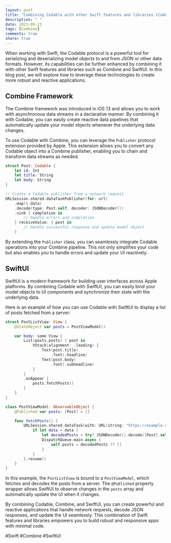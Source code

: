 ```yaml
---
layout: post
title: "Combining Codable with other Swift features and libraries (Combine, SwiftUI, etc.)"
description: " "
date: 2023-09-22
tags: [Combine]
comments: true
share: true
---
```


When working with Swift, the Codable protocol is a powerful tool for serializing and deserializing model objects to and from JSON or other data formats. However, its capabilities can be further enhanced by combining it with other Swift features and libraries such as Combine and SwiftUI. In this blog post, we will explore how to leverage these technologies to create more robust and reactive applications.

## Combine Framework

The Combine framework was introduced in iOS 13 and allows you to work with asynchronous data streams in a declarative manner. By combining it with Codable, you can easily create reactive data pipelines that automatically update your model objects whenever the underlying data changes.

To use Codable with Combine, you can leverage the `Publisher` protocol extension provided by Apple. This extension allows you to convert any Codable object into a Combine publisher, enabling you to chain and transform data streams as needed.

```swift
struct Post: Codable {
    let id: Int
    let title: String
    let body: String
}

// Create a Codable publisher from a network request
URLSession.shared.dataTaskPublisher(for: url)
    .map(\.data)
    .decode(type: Post.self, decoder: JSONDecoder())
    .sink { completion in
        // Handle errors and completion
    } receiveValue: { post in
        // Handle successful response and update model object
    }
```

By extending the `Publisher` class, you can seamlessly integrate Codable operations into your Combine pipeline. This not only simplifies your code but also enables you to handle errors and update your UI reactively.

## SwiftUI

SwiftUI is a modern framework for building user interfaces across Apple platforms. By combining Codable with SwiftUI, you can easily bind your model objects to UI components and synchronize their state with the underlying data.

Here is an example of how you can use Codable with SwiftUI to display a list of posts fetched from a server:

```swift
struct PostListView: View {
    @StateObject var posts = PostViewModel()

    var body: some View {
        List(posts.posts) { post in
            VStack(alignment: .leading) {
                Text(post.title)
                    .font(.headline)
                Text(post.body)
                    .font(.subheadline)
            }
        }
        .onAppear {
            posts.fetchPosts()
        }
    }
}

class PostViewModel: ObservableObject {
    @Published var posts: [Post] = []

    func fetchPosts() {
        URLSession.shared.dataTask(with: URL(string: "https://example.com/posts")!) { data, _, _ in
            if let data = data {
                let decodedPosts = try? JSONDecoder().decode([Post].self, from: data)
                DispatchQueue.main.async {
                    self.posts = decodedPosts ?? []
                }
            }
        }.resume()
    }
}
```

In this example, the `PostListView` is bound to a `PostViewModel`, which fetches and decodes the posts from a server. The `@Published` property wrapper allows SwiftUI to observe changes in the `posts` array and automatically update the UI when it changes.

By combining Codable, Combine, and SwiftUI, you can create powerful and reactive applications that handle network requests, decode JSON responses, and update the UI seamlessly. This combination of Swift features and libraries empowers you to build robust and responsive apps with minimal code.

#Swift #Combine #SwiftUI